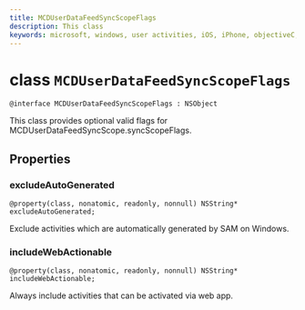 ```yaml
---
title: MCDUserDataFeedSyncScopeFlags
description: This class 
keywords: microsoft, windows, user activities, iOS, iPhone, objectiveC, connected devices, Project Rome 
---
```


# class `MCDUserDataFeedSyncScopeFlags`

```
@interface MCDUserDataFeedSyncScopeFlags : NSObject
```

This class provides optional valid flags for MCDUserDataFeedSyncScope.syncScopeFlags.

## Properties

### excludeAutoGenerated

`@property(class, nonatomic, readonly, nonnull) NSString* excludeAutoGenerated;`

Exclude activities which are automatically generated by SAM on Windows.

### includeWebActionable
`@property(class, nonatomic, readonly, nonnull) NSString* includeWebActionable;`

Always include activities that can be activated via web app.
